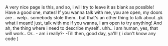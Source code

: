 A very nice page is this, and so, i will try to leave it as blank as possible!
Have a good one, mates! If you wanna talk with me, you are open, my doors are .. welp.. somebody stole them.. but that's an other thing to talk about..yk what i meant! just, talk with me if you wanna, I am open to try anything! And ah, the thing where i need to describe myself.. uhh.. i am human, yes, that will work.. Or.. -            am i really?- 
-Till then, good day, ya'll! ( i don't know any code )
